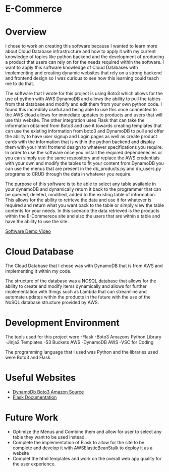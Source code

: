 # E-Commerce
# Overview

I chose to work on creating this software because I wanted to learn more about Cloud Database infrastructure and how to apply it with my current knowledge of topics like python backend and the development of producing a product that users can rely on for the needs required within the software. I want to apply this software knowledge of Cloud Databases with implementing and creating dynamic websites that rely on a strong backend and frontend design so I was curious to see how this learning could teach me to do that.

The software that I wrote for this project is using Boto3 which allows for the use of python with AWS DynamoDB and allows the ability to pull the tables from that database and modify and edit them from your own python code. I found this incredibly useful and being able to use this once connected to the AWS cloud allows for immediate updates to products and users that will use this website. The other integration uses Flask that can take the information obtained from Boto3 and use it towards creating templates that can use the existing information from boto3 and DynamoDB to pull and offer the ability to have user signup and Login pages as well as create product cards with the information that is within the python backend and display them with your html frontend design to whatever specifications you require. In order to use the software once you install the required dependenecies or you can simply use the same respository and replace the AWS credentials with your own and modify the tables to fit your content from DynamoDB you can use the menus that are present in the db_products.py and db_users.py programs to CRUD through the data in whatever you require.

The purpose of this software is to be able to select any table available in your dynamoDB and dynamically return it back to the programmer that can be queried, deleted, modified, added to the existing table of information. This allows for the ability to retrieve the data and use it for whatever is required and return what you want back to the table or simply view the table contents for your needs. In this scenario the data retrieved is the products within the E-Commerece site and also the users that are within a table and have the ability to use the site.

[Software Demo Video](https://youtu.be/gZkfTUvOsLo)

# Cloud Database

The Cloud Database that I chose was with DynamoDB that is from AWS and implementing it within my code.

The structure of the database was a NOSQL database that allows for the ability to create and modify items dynamically and allows for
further implementation with things such as Lambda that can streamline and automate updates within the products in the future with the use of
the NoSQL database structure provided by AWS.

# Development Environment

The tools used for this project were
-Flask
-Boto3 Amazons Python Library
-Jinja2 Templates
-S3 Buckets AWS
-DynamoDB AWS
-VSC for Coding

The programming language that I used was Python and the libraries used were Boto3 and Flask.

# Useful Websites


- [DynamoDb Boto3 Amazon Source](https://boto3.amazonaws.com/v1/documentation/api/latest/reference/services/dynamodb.html)
- [Flask Documentation](https://flask.palletsprojects.com/en/stable/)

# Future Work

- Optimize the Menus and Combine them and allow for user to select any table they want to be used instead.
- Complete the implementation of Flask to allow for the site to be complete and develop it with AWSElasticBeanStalk to deploy it as a website
- Complet the html templates and work on the overall web app quality for the user experience.
